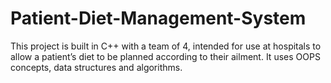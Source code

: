 # Patient-Diet-Management-System
This project is built in C++ with a team of 4, intended for use at hospitals to allow a patient’s diet to be planned according to their ailment. It uses OOPS concepts, data structures and algorithms.
